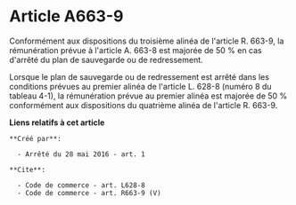 # Article A663-9

Conformément aux dispositions du troisième alinéa de l'article R. 663-9, la rémunération prévue à l'article A. 663-8 est
majorée de 50 % en cas d'arrêté du plan de sauvegarde ou de redressement. 

Lorsque le plan de sauvegarde ou de redressement est arrêté dans les conditions prévues au premier alinéa de l'article L.
628-8 (numéro 8 du tableau 4-1), la rémunération prévue au premier alinéa est majorée de 50 % conformément aux dispositions
du quatrième alinéa de l'article R. 663-9.

**Liens relatifs à cet article**

	**Créé par**:

	  - Arrêté du 28 mai 2016 - art. 1

	**Cite**:

	  - Code de commerce - art. L628-8
	  - Code de commerce - art. R663-9 (V)
